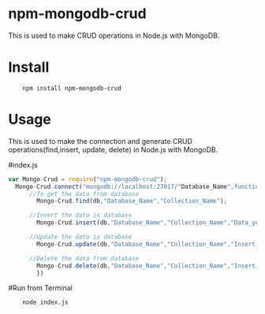 # npm-mongodb-crud
This is used to make CRUD operations in Node.js with MongoDB.
# Install 
```
    npm install npm-mongodb-crud
```

# Usage
 This is used to make the connection and generate CRUD operations(find,insert, update, delete)  in Node.js with MongoDB.

#index.js
```JavaScript
var Mongo-Crud = require("npm-mongodb-crud");
  Mongo-Crud.connect("mongodb://localhost:27017/"Database_Name",function(err,db){
      //To get the data from database
        Mongo-Crud.find(db,"Database_Name","Collection_Name");

      //Insert the data in database
        Mongo-Crud.insert(db,"Database_Name","Collection_Name","Data_you_want_to_Insert");

      //Update the data in database
        Mongo-Crud.update(db,"Database_Name","Collection_Name","Insert_Object_Id","Data_you_want_to_Update");

      //Delete the data from database
        Mongo-Crud.delete(db,"Database_Name","Collection_Name","Insert_Object_Id");
        })

```

#Run from Terminal
```
    node index.js
```

